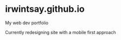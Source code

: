 # irwintsay.github.io
My web dev portfolio

Currently redesigning site with a mobile first approach

